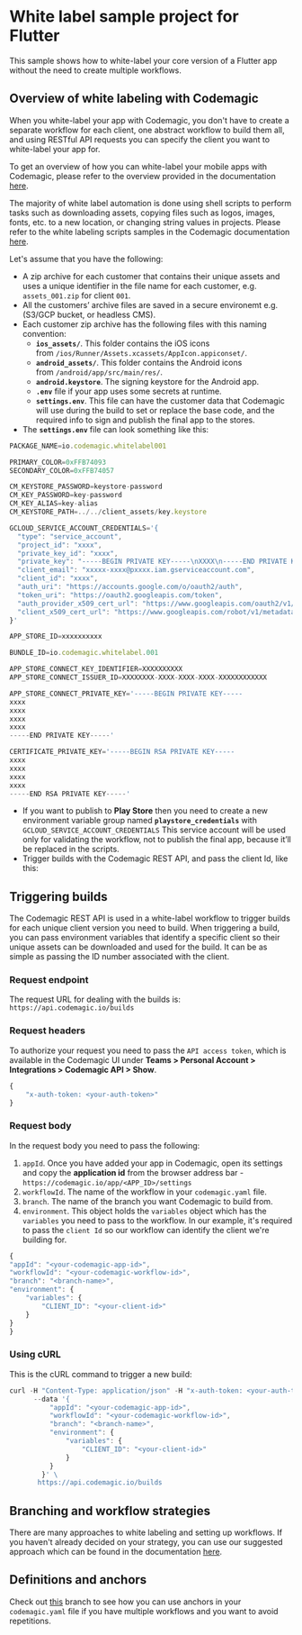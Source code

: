 # White label sample project for Flutter

This sample shows how to white-label your core version of a Flutter app without the need to create multiple workflows.

## Overview of white labeling with Codemagic

When you white-label your app with Codemagic, you don't have to create a separate workflow for each client, one abstract workflow to build them all, and using RESTful API requests you can specify the client you want to white-label your app for.

To get an overview of how you can white-label your mobile apps with Codemagic, please refer to the overview provided in the documentation [here](https://docs.codemagic.io/knowledge-white-label/white-label-apps-overview/).

The majority of white label automation is done using shell scripts to perform tasks such as downloading assets, copying files such as logos, images, fonts, etc. to a new location, or changing string values in projects. Please refer to the white labeling scripts samples in the Codemagic documentation [here](https://docs.codemagic.io/knowledge-white-label/white-label-scripts/).

Let's assume that you have the following:

- A zip archive for each customer that contains their unique assets and uses a unique identifier in the file name for each customer, e.g. `assets_001.zip` for client `001`.
- All the customers’ archive files are saved in a secure environemt e.g.(S3/GCP bucket, or headless CMS). 
- Each customer zip archive has the following files with this naming convention:
    - **`ios_assets/`**. This folder contains the iOS icons from `/ios/Runner/Assets.xcassets/AppIcon.appiconset/`.
    - **`android_assets/`**. This folder contains the Android icons from `/android/app/src/main/res/`.
    - **`android.keystore`**. The signing keystore for the Android app.
    - **`.env`** file if your app uses some secrets at runtime.
    - **`settings.env`**. This file can have the customer data that Codemagic will use during the build to set or replace the base code, and the required info to sign and publish the final app to the stores.
- The **`settings.env`** file can look something like this:

```jsx
PACKAGE_NAME=io.codemagic.whitelabel001

PRIMARY_COLOR=0xFFB74093
SECONDARY_COLOR=0xFFB74057

CM_KEYSTORE_PASSWORD=keystore-password
CM_KEY_PASSWORD=key-password
CM_KEY_ALIAS=key-alias
CM_KEYSTORE_PATH=../../client_assets/key.keystore

GCLOUD_SERVICE_ACCOUNT_CREDENTIALS='{
  "type": "service_account",
  "project_id": "xxxx",
  "private_key_id": "xxxx",
  "private_key": "-----BEGIN PRIVATE KEY-----\nXXXX\n-----END PRIVATE KEY-----\n",
  "client_email": "xxxxx-xxxx@pxxxx.iam.gserviceaccount.com",
  "client_id": "xxxx",
  "auth_uri": "https://accounts.google.com/o/oauth2/auth",
  "token_uri": "https://oauth2.googleapis.com/token",
  "auth_provider_x509_cert_url": "https://www.googleapis.com/oauth2/v1/certs",
  "client_x509_cert_url": "https://www.googleapis.com/robot/v1/metadata/x509/xxxx-xxxx%40pc-api-xxxx-xxxx.iam.gserviceaccount.com"
}'

APP_STORE_ID=xxxxxxxxxx

BUNDLE_ID=io.codemagic.whitelabel.001

APP_STORE_CONNECT_KEY_IDENTIFIER=XXXXXXXXXX
APP_STORE_CONNECT_ISSUER_ID=XXXXXXXX-XXXX-XXXX-XXXX-XXXXXXXXXXXX

APP_STORE_CONNECT_PRIVATE_KEY='-----BEGIN PRIVATE KEY-----
xxxx
xxxx
xxxx
xxxx
-----END PRIVATE KEY-----'

CERTIFICATE_PRIVATE_KEY='-----BEGIN RSA PRIVATE KEY-----
xxxx
xxxx
xxxx
xxxx
-----END RSA PRIVATE KEY-----'
```

- If you want to publish to **Play Store** then you need to create a new environment variable group named **`playstore_credentials`** with `GCLOUD_SERVICE_ACCOUNT_CREDENTIALS` This service account will be used only for validating the workflow, not to publish the final app, because it’ll be replaced in the scripts.
- Trigger builds with the Codemagic REST API, and pass the client Id, like this:

## Triggering builds
The Codemagic REST API is used in a white-label workflow to trigger builds for each unique client version you need to build. When triggering a build, you can pass environment variables that identify a specific client so their unique assets can be downloaded and used for the build. It can be as simple as passing the ID number associated with the client. 

### Request endpoint
The request URL for dealing with the builds is: `https://api.codemagic.io/builds`
### Request headers
To authorize your request you need to pass the `API access token`, which is available in the Codemagic UI under **Teams > Personal Account > Integrations > Codemagic API > Show**. 
```jsx
{
    "x-auth-token: <your-auth-token>"
}
```
### Request body
In the request body you need to pass the following:
1. `appId`. Once you have added your app in Codemagic, open its settings and copy the **application id** from the browser address bar - `https://codemagic.io/app/<APP_ID>/settings`
2. `workflowId`. The name of the workflow in your `codemagic.yaml` file.
3. `branch`. The name of the branch you want Codemagic to build from.
4. `environment`. This object holds the `variables` object which has the `variables` you need to pass to the workflow. In our example, it's required to pass the `client Id` so our workflow can identify the client we're building for.
```jsx
{
"appId": "<your-codemagic-app-id>", 
"workflowId": "<your-codemagic-workflow-id>",
"branch": "<branch-name>",
"environment": { 
    "variables": { 
        "CLIENT_ID": "<your-client-id>"
    }
}
}
```

### Using cURL
This is the cURL command to trigger a new build:
```jsx
curl -H "Content-Type: application/json" -H "x-auth-token: <your-auth-token>" \
      --data '{
          "appId": "<your-codemagic-app-id>", 
          "workflowId": "<your-codemagic-workflow-id>",
          "branch": "<branch-name>",
          "environment": { 
              "variables": { 
                  "CLIENT_ID": "<your-client-id>"
              }
          }
        }' \
       https://api.codemagic.io/builds
```

## Branching and workflow strategies

There are many approaches to white labeling and setting up workflows. If you haven't already decided on your strategy, you can use our suggested approach which can be found in the documentation [here](https://docs.codemagic.io/knowledge-white-label/white-label-branching-strategies/).

## Definitions and anchors
Check out [this](https://github.com/codemagic-ci-cd/white-label-demo-project/tree/anchors) branch to see how you can use anchors in your `codemagic.yaml` file if you have multiple workflows and you want to avoid repetitions.